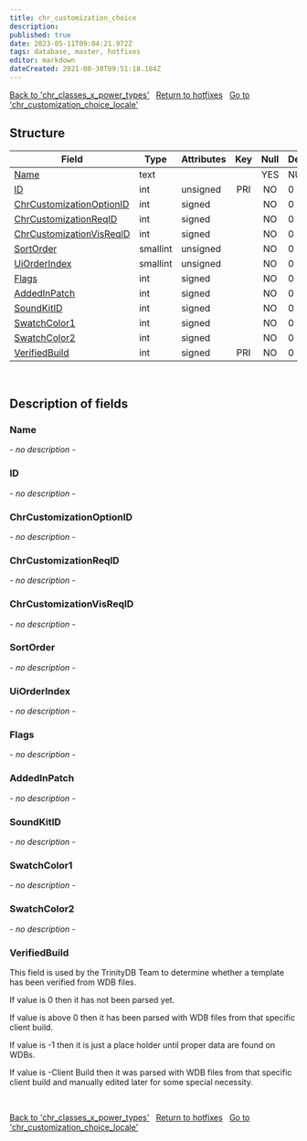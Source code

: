 ```yaml
---
title: chr_customization_choice
description: 
published: true
date: 2023-05-11T09:04:21.972Z
tags: database, master, hotfixes
editor: markdown
dateCreated: 2021-08-30T09:51:18.184Z
---
```


<a href="https://trinitycore.info/en/database/master/hotfixes/chr_classes_x_power_types" class="mt-5 v-btn v-btn--depressed v-btn--flat v-btn--outlined theme--light v-size--default darkblue--text text--lighten-3"><span class="v-btn__content"><i aria-hidden="true" class="v-icon notranslate v-icon--left mdi mdi-arrow-left theme--light"></i><span>Back to 'chr_classes_x_power_types'</span></span></a>&nbsp;&nbsp;&nbsp;<a href="https://trinitycore.info/en/database/master/hotfixes/home" class="mt-5 v-btn v-btn--depressed v-btn--flat v-btn--outlined theme--light v-size--default darkblue--text text--lighten-3"><span class="v-btn__content"><i aria-hidden="true" class="v-icon notranslate v-icon--left mdi mdi-home-outline theme--light"></i><span>Return to hotfixes</span></span></a>&nbsp;&nbsp;&nbsp;<a href="https://trinitycore.info/en/database/master/hotfixes/chr_customization_choice_locale" class="mt-5 v-btn v-btn--depressed v-btn--flat v-btn--outlined theme--light v-size--default darkblue--text text--lighten-3"><span class="v-btn__content"><span>Go to 'chr_customization_choice_locale'</span><i aria-hidden="true" class="v-icon notranslate v-icon--right mdi mdi-arrow-right theme--light"></i></span></a>

## Structure

| Field | Type | Attributes | Key | Null | Default | Extra | Comment |
| --- | --- | --- | :---: | :---: | --- | --- | --- |
| [Name](#name) | text |  |  | YES | NULL |  |  |
| [ID](#id) | int | unsigned | PRI | NO | 0 |  |  |
| [ChrCustomizationOptionID](#chrcustomizationoptionid) | int | signed |  | NO | 0 |  |  |
| [ChrCustomizationReqID](#chrcustomizationreqid) | int | signed |  | NO | 0 |  |  |
| [ChrCustomizationVisReqID](#chrcustomizationvisreqid) | int | signed |  | NO | 0 |  |  |
| [SortOrder](#sortorder) | smallint | unsigned |  | NO | 0 |  |  |
| [UiOrderIndex](#uiorderindex) | smallint | unsigned |  | NO | 0 |  |  |
| [Flags](#flags) | int | signed |  | NO | 0 |  |  |
| [AddedInPatch](#addedinpatch) | int | signed |  | NO | 0 |  |  |
| [SoundKitID](#soundkitid) | int | signed |  | NO | 0 |  |  |
| [SwatchColor1](#swatchcolor1) | int | signed |  | NO | 0 |  |  |
| [SwatchColor2](#swatchcolor2) | int | signed |  | NO | 0 |  |  |
| [VerifiedBuild](#verifiedbuild) | int | signed | PRI | NO | 0 |  |  |
&nbsp;
## Description of fields

### Name
*- no description -*
&nbsp;

### ID
*- no description -*
&nbsp;

### ChrCustomizationOptionID
*- no description -*
&nbsp;

### ChrCustomizationReqID
*- no description -*
&nbsp;

### ChrCustomizationVisReqID
*- no description -*
&nbsp;

### SortOrder
*- no description -*
&nbsp;

### UiOrderIndex
*- no description -*
&nbsp;

### Flags
*- no description -*
&nbsp;

### AddedInPatch
*- no description -*
&nbsp;

### SoundKitID
*- no description -*
&nbsp;

### SwatchColor1
*- no description -*
&nbsp;

### SwatchColor2
*- no description -*
&nbsp;

### VerifiedBuild
This field is used by the TrinityDB Team to determine whether a template has been verified from WDB files.

If value is 0 then it has not been parsed yet.

If value is above 0 then it has been parsed with WDB files from that specific client build.

If value is -1 then it is just a place holder until proper data are found on WDBs.

If value is -Client Build then it was parsed with WDB files from that specific client build and manually edited later for some special necessity.

&nbsp;

<a href="https://trinitycore.info/en/database/master/hotfixes/chr_classes_x_power_types" class="mt-5 v-btn v-btn--depressed v-btn--flat v-btn--outlined theme--light v-size--default darkblue--text text--lighten-3"><span class="v-btn__content"><i aria-hidden="true" class="v-icon notranslate v-icon--left mdi mdi-arrow-left theme--light"></i><span>Back to 'chr_classes_x_power_types'</span></span></a>&nbsp;&nbsp;&nbsp;<a href="https://trinitycore.info/en/database/master/hotfixes/home" class="mt-5 v-btn v-btn--depressed v-btn--flat v-btn--outlined theme--light v-size--default darkblue--text text--lighten-3"><span class="v-btn__content"><i aria-hidden="true" class="v-icon notranslate v-icon--left mdi mdi-home-outline theme--light"></i><span>Return to hotfixes</span></span></a>&nbsp;&nbsp;&nbsp;<a href="https://trinitycore.info/en/database/master/hotfixes/chr_customization_choice_locale" class="mt-5 v-btn v-btn--depressed v-btn--flat v-btn--outlined theme--light v-size--default darkblue--text text--lighten-3"><span class="v-btn__content"><span>Go to 'chr_customization_choice_locale'</span><i aria-hidden="true" class="v-icon notranslate v-icon--right mdi mdi-arrow-right theme--light"></i></span></a>
